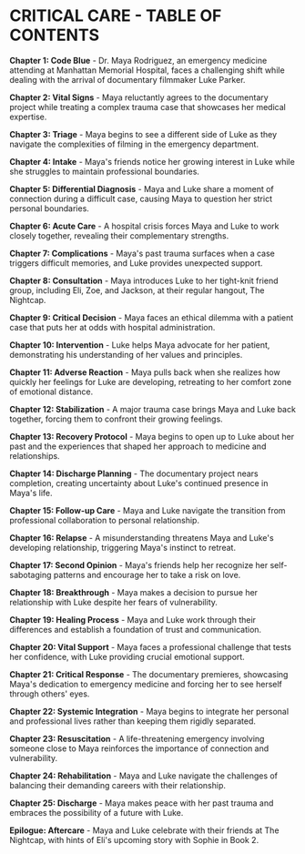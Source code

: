 # CRITICAL CARE - TABLE OF CONTENTS

**Chapter 1: Code Blue** - Dr. Maya Rodriguez, an emergency medicine attending at Manhattan Memorial Hospital, faces a challenging shift while dealing with the arrival of documentary filmmaker Luke Parker.

**Chapter 2: Vital Signs** - Maya reluctantly agrees to the documentary project while treating a complex trauma case that showcases her medical expertise.

**Chapter 3: Triage** - Maya begins to see a different side of Luke as they navigate the complexities of filming in the emergency department.

**Chapter 4: Intake** - Maya's friends notice her growing interest in Luke while she struggles to maintain professional boundaries.

**Chapter 5: Differential Diagnosis** - Maya and Luke share a moment of connection during a difficult case, causing Maya to question her strict personal boundaries.

**Chapter 6: Acute Care** - A hospital crisis forces Maya and Luke to work closely together, revealing their complementary strengths.

**Chapter 7: Complications** - Maya's past trauma surfaces when a case triggers difficult memories, and Luke provides unexpected support.

**Chapter 8: Consultation** - Maya introduces Luke to her tight-knit friend group, including Eli, Zoe, and Jackson, at their regular hangout, The Nightcap.

**Chapter 9: Critical Decision** - Maya faces an ethical dilemma with a patient case that puts her at odds with hospital administration.

**Chapter 10: Intervention** - Luke helps Maya advocate for her patient, demonstrating his understanding of her values and principles.

**Chapter 11: Adverse Reaction** - Maya pulls back when she realizes how quickly her feelings for Luke are developing, retreating to her comfort zone of emotional distance.

**Chapter 12: Stabilization** - A major trauma case brings Maya and Luke back together, forcing them to confront their growing feelings.

**Chapter 13: Recovery Protocol** - Maya begins to open up to Luke about her past and the experiences that shaped her approach to medicine and relationships.

**Chapter 14: Discharge Planning** - The documentary project nears completion, creating uncertainty about Luke's continued presence in Maya's life.

**Chapter 15: Follow-up Care** - Maya and Luke navigate the transition from professional collaboration to personal relationship.

**Chapter 16: Relapse** - A misunderstanding threatens Maya and Luke's developing relationship, triggering Maya's instinct to retreat.

**Chapter 17: Second Opinion** - Maya's friends help her recognize her self-sabotaging patterns and encourage her to take a risk on love.

**Chapter 18: Breakthrough** - Maya makes a decision to pursue her relationship with Luke despite her fears of vulnerability.

**Chapter 19: Healing Process** - Maya and Luke work through their differences and establish a foundation of trust and communication.

**Chapter 20: Vital Support** - Maya faces a professional challenge that tests her confidence, with Luke providing crucial emotional support.

**Chapter 21: Critical Response** - The documentary premieres, showcasing Maya's dedication to emergency medicine and forcing her to see herself through others' eyes.

**Chapter 22: Systemic Integration** - Maya begins to integrate her personal and professional lives rather than keeping them rigidly separated.

**Chapter 23: Resuscitation** - A life-threatening emergency involving someone close to Maya reinforces the importance of connection and vulnerability.

**Chapter 24: Rehabilitation** - Maya and Luke navigate the challenges of balancing their demanding careers with their relationship.

**Chapter 25: Discharge** - Maya makes peace with her past trauma and embraces the possibility of a future with Luke.

**Epilogue: Aftercare** - Maya and Luke celebrate with their friends at The Nightcap, with hints of Eli's upcoming story with Sophie in Book 2.
